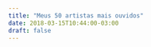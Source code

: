 ```yaml
---
title: "Meus 50 artistas mais ouvidos"
date: 2018-03-15T10:44:00-03:00
draft: false
---
```

<!-- Main -->
<div id="main">
    <svg width="930" height="630">
    </svg>
</div>
<style>
.nodes image {
    clip-path: circle(40% at 50% 50%);
    -webkit-clip-path: circle(40% at 50% 50%);
    cursor: pointer;
}
.label {
    font-family: 'Raleway', sans-serif;
}
div.tooltip {
    position: absolute;
    text-align: center;
    width: 110px;
    font-family: 'Raleway', sans-serif;
    font-size: 15px;
    background: #2F2F2F;
    color: #FFF;
    pointer-events: none;
    z-index: 100;
}
.greyed {
    opacity: 0.1;
}
.legendlabel {
    font-size: 12px;
    text-transform: capitalize;
}
.legend-hover {
    font-weight: bold;
}
.legendlabel:hover{
    font-weight: bold;
}
</style>

<!-- Scripts -->
<script src="https://d3js.org/d3.v4.min.js"></script>
<script src="https://cdnjs.cloudflare.com/ajax/libs/d3-legend/2.24.0/d3-legend.js"></script>
<script src="/BlogVisualizacao/post/static/top50.js"></script>
